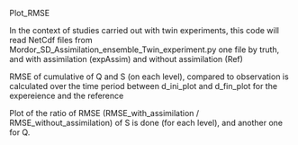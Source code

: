Plot_RMSE

In the context of studies carried out with twin experiments, this code will read NetCdf files
from Mordor_SD_Assimilation_ensemble_Twin_experiment.py
one file by truth, and with assimilation (expAssim) and without assimilation (Ref)

RMSE of cumulative of Q and S (on each level), compared to observation is calculated over the time period
between d_ini_plot and d_fin_plot
for the expereience and the reference

Plot of the ratio of RMSE (RMSE_with_assimilation / RMSE_without_assimilation) 
of S is done (for each level), and another one for Q.



